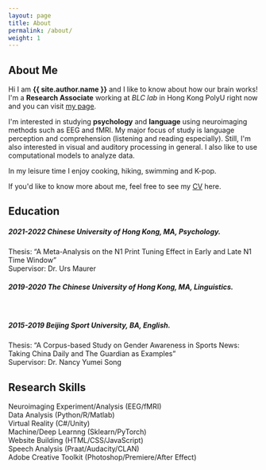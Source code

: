 ```yaml
---
layout: page
title: About
permalink: /about/
weight: 1
---
```


## About Me

Hi I am **{{ site.author.name }}** and I like to know about how our brain works! I'm a **Research Associate** working at *BLC lab* in Hong Kong PolyU right now and you can visit [my page](https://blclab.org/xinyi-ye/). 

I'm interested in studying **psychology** and **language** using neuroimaging methods such as EEG and fMRI. My major focus of study is language perception and comprehension (listening and reading especially). Still, I'm also interested in visual and auditory processing in general. I also like to use computational models to analyze data.

In my leisure time I enjoy cooking, hiking, swimming and K-pop.

If you'd like to know more about me, feel free to see my [CV](https://github.com/alexxyye/alexxyye.github.io/blob/main/docs/CV221014.pdf) here.


## Education

##### 2021-2022   Chinese University of Hong Kong, MA, Psychology. #####
Thesis: “A Meta-Analysis on the N1 Print Tuning Effect in Early and Late N1 Time Window”\
Supervisor: Dr. Urs Maurer
<br>

##### 2019-2020   The Chinese University of Hong Kong, MA, Linguistics. #####
<br>

##### 2015-2019   Beijing Sport University, BA, English. #####
Thesis: “A Corpus-based Study on Gender Awareness in Sports News: Taking China Daily and The Guardian as Examples”\
Supervisor: Dr. Nancy Yumei Song
<br>

## Research Skills

Neuroimaging Experiment/Analysis (EEG/fMRI) \
Data Analysis (Python/R/Matlab) \
Virtual Reality (C#/Unity) \
Machine/Deep Learnng (Sklearn/PyTorch) \
Website Building (HTML/CSS/JavaScript) \
Speech Analysis (Praat/Audacity/CLAN) \
Adobe Creative Toolkit (Photoshop/Premiere/After Effect) 
